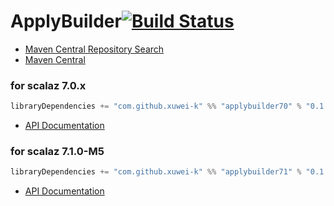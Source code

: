 # ApplyBuilder[![Build Status](https://secure.travis-ci.org/xuwei-k/applybuilder.png?branch=master)](http://travis-ci.org/xuwei-k/applybuilder)

- [Maven Central Repository Search](http://search.maven.org/#search%7Cga%7C1%7Cg%3A%22com.github.xuwei-k%22)
- [Maven Central](http://repo1.maven.org/maven2/com/github/xuwei-k/)

### for scalaz 7.0.x

```scala
libraryDependencies += "com.github.xuwei-k" %% "applybuilder70" % "0.1.1"
```

- [API Documentation](https://oss.sonatype.org/service/local/repositories/releases/archive/com/github/xuwei-k/applybuilder70_2.10/0.1.1/applybuilder70_2.10-0.1.1-javadoc.jar/!/index.html#scalaz.ApplyBuilder$)

### for scalaz 7.1.0-M5

```scala
libraryDependencies += "com.github.xuwei-k" %% "applybuilder71" % "0.1.1"
```

- [API Documentation](https://oss.sonatype.org/service/local/repositories/releases/archive/com/github/xuwei-k/applybuilder71_2.10/0.1.1/applybuilder71_2.10-0.1.1-javadoc.jar/!/index.html#scalaz.ApplyBuilder$)

